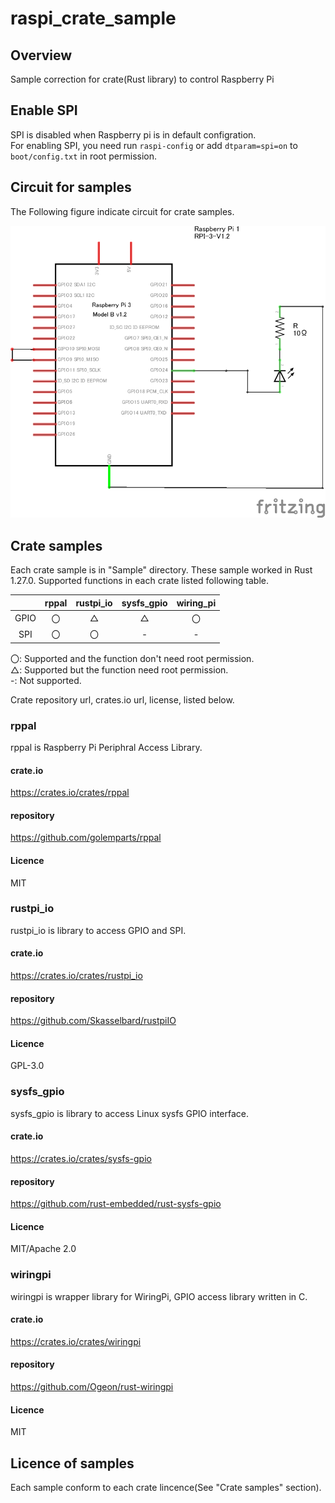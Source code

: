 # raspi_crate_sample

## Overview
Sample correction for crate(Rust library) to control Raspberry Pi

## Enable SPI
SPI is disabled when Raspberry pi is in default configration.  
For enabling SPI, you need run `raspi-config` or add `dtparam=spi=on` to `boot/config.txt` in root permission.

## Circuit for samples
The Following figure indicate circuit for crate samples.

![Circuit]

## Crate samples
Each crate sample is in "Sample" directory.
These sample worked in Rust 1.27.0.
Supported functions in each crate listed following table.

| | rppal | rustpi_io | sysfs_gpio | wiring_pi |
|:----:|:----:|:----:|:----:|:----:|
| GPIO | 〇 | △ | △ | 〇 |
| SPI | 〇 | 〇 | - | - |
  
〇: Supported and the function don't need root permission.  
△: Supported but the function need root permission.  
-: Not supported.

Crate repository url, crates.io url, license, listed below.

### rppal
rppal is Raspberry Pi Periphral Access Library.

#### crate.io
https://crates.io/crates/rppal

#### repository
https://github.com/golemparts/rppal

#### Licence
MIT

### rustpi_io
rustpi_io is library to access GPIO and SPI.

#### crate.io
https://crates.io/crates/rustpi_io

#### repository
https://github.com/Skasselbard/rustpiIO

#### Licence
GPL-3.0

### sysfs_gpio
sysfs_gpio is library to access Linux sysfs GPIO interface.

#### crate.io
https://crates.io/crates/sysfs-gpio

#### repository
https://github.com/rust-embedded/rust-sysfs-gpio

#### Licence
MIT/Apache 2.0

### wiringpi
wiringpi is wrapper library for WiringPi, GPIO access library written in C.

#### crate.io
https://crates.io/crates/wiringpi

#### repository
https://github.com/Ogeon/rust-wiringpi

#### Licence
MIT

## Licence of samples
Each sample conform to each crate lincence(See "Crate samples" section).

[Circuit]: Circuit.png
